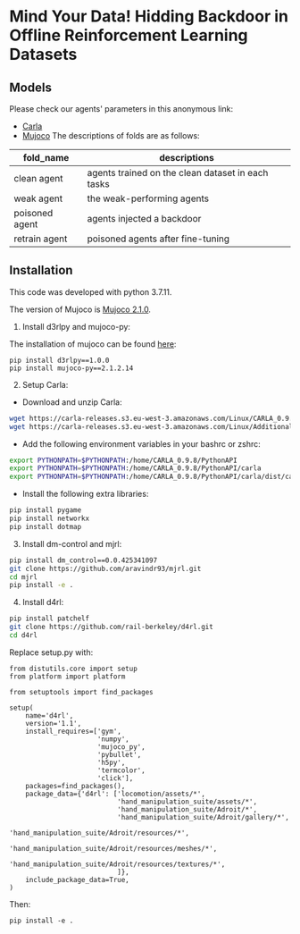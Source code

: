 # Mind Your Data! Hidding Backdoor in Offline Reinforcement Learning Datasets

## Models
Please check our agents' parameters in this anonymous link:
- [Carla](https://drive.google.com/drive/folders/1m02NWlVr_h9I9-t-YEAbQZDusgVQj_UD?usp=sharing)
- [Mujoco](https://drive.google.com/drive/folders/1EnsDQLifSzpZwXXMHpbH1o_JyfUNiH1k?usp=sharing)
The descriptions of folds are as follows:

| fold_name | descriptions |
| ------ | ----------- |
| clean agent      |  agents trained on the clean dataset in each tasks          |
| weak agent      |  the weak-performing agents           |
| poisoned agent      |  agents injected a backdoor           |
| retrain agent      |  poisoned agents after fine-tuning           |


## Installation
This code was developed with python 3.7.11.

The version of Mujoco is [Mujoco 2.1.0](https://github.com/deepmind/mujoco/releases/tag/2.1.0).

1. Install d3rlpy and mujoco-py:

The installation of mujoco can be found [here](https://github.com/deepmind/mujoco):
```
pip install d3rlpy==1.0.0
pip install mujoco-py==2.1.2.14
```

2. Setup Carla:
- Download and unzip Carla:
```bash
wget https://carla-releases.s3.eu-west-3.amazonaws.com/Linux/CARLA_0.9.8.tar.gz
wget https://carla-releases.s3.eu-west-3.amazonaws.com/Linux/AdditionalMaps_0.9.8.tar.gz
```
- Add the following environment variables in your bashrc or zshrc:
```bash
export PYTHONPATH=$PYTHONPATH:/home/CARLA_0.9.8/PythonAPI
export PYTHONPATH=$PYTHONPATH:/home/CARLA_0.9.8/PythonAPI/carla
export PYTHONPATH=$PYTHONPATH:/home/CARLA_0.9.8/PythonAPI/carla/dist/carla-0.9.8-py3.5-linux-x86_64.egg
```
- Install the following extra libraries:
```bash
pip install pygame
pip install networkx
pip install dotmap
```
3. Install dm-control and mjrl:
```bash
pip install dm_control==0.0.425341097
git clone https://github.com/aravindr93/mjrl.git
cd mjrl 
pip install -e .
```
4. Install d4rl:
```bash
pip install patchelf
git clone https://github.com/rail-berkeley/d4rl.git
cd d4rl
```
Replace setup.py with:
```
from distutils.core import setup
from platform import platform

from setuptools import find_packages

setup(
    name='d4rl',
    version='1.1',
    install_requires=['gym',
                      'numpy',
                      'mujoco_py',
                      'pybullet',
                      'h5py',
                      'termcolor', 
                      'click'], 
    packages=find_packages(),
    package_data={'d4rl': ['locomotion/assets/*',
                           'hand_manipulation_suite/assets/*',
                           'hand_manipulation_suite/Adroit/*',
                           'hand_manipulation_suite/Adroit/gallery/*',
                           'hand_manipulation_suite/Adroit/resources/*',
                           'hand_manipulation_suite/Adroit/resources/meshes/*',
                           'hand_manipulation_suite/Adroit/resources/textures/*',
                           ]},
    include_package_data=True,
)
```

Then:

```
pip install -e .
```
